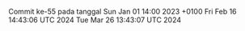 Commit ke-55 pada tanggal Sun Jan 01 14:00 2023 +0100
Fri Feb 16 14:43:06 UTC 2024
Tue Mar 26 13:43:07 UTC 2024
